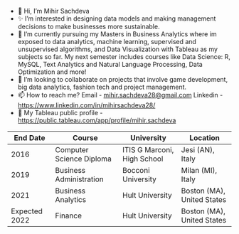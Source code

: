 - 👋 Hi, I’m Mihir Sachdeva
- ✨ I’m interested in designing data models and making management decisions to make businesses more sustainable. 
- 🌱 I’m currently pursuing my Masters in Business Analytics where im exposed to data analytics, machine learning, supervised and unsupervised algorithms, and
      Data Visualization with Tableau as my subjects so far. My next semester includes courses like Data Science: R, MySQL, Text Analytics and Natural Language 
      Processing, Data Optimization and more!
- 🤝 I’m looking to collaborate on projects that involve game development, big data analytics, fashion tech and project management. 
- 📫 How to reach me? 
     Email - mihir.sachdeva28@gmail.com
     Linkedin - https://www.linkedin.com/in/mihirsachdeva28/
- 📂 My Tableau public profile - https://public.tableau.com/app/profile/mihir.sachdeva

| End Date      | Course                      | University                  |  Location                     |
| ------------- |-----------------------------| ----------------------------| ------------------------------|
| 2016          | Computer Science Diploma    | ITIS G Marconi, High School |    Jesi (AN), Italy           |
| 2019          | Business Administration     | Bocconi University          |    Milan (MI), Italy          |
| 2021          | Business Analytics          |   Hult University           |    Boston (MA), United States |
| Expected 2022 | Finance                     |    Hult University          |  Boston (MA), United States   |

<!---
mihirrsachdeva/mihirrsachdeva is a ✨ special ✨ repository because its `README.md` (this file) appears on your GitHub profile.
You can click the Preview link to take a look at your changes.
--->

